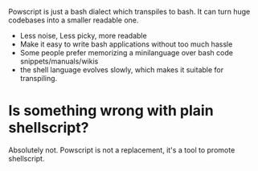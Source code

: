Powscript is just a bash dialect which transpiles to bash.
It can turn huge codebases into a smaller readable one.

* Less noise, Less picky, more readable
* Make it easy to write bash applications without too much hassle
* Some people prefer memorizing a minilanguage over bash code snippets/manuals/wikis
* the shell language evolves slowly, which makes it suitable for transpiling.

# Is something wrong with plain shellscript?

Absolutely not.
Powscript is not a replacement, it's a tool to promote shellscript.
